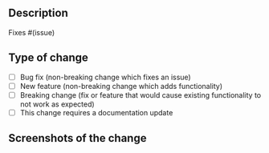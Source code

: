 ## Description

<!-- Please include a summary of the change/changes and which issue is fixed. Please also include relevant motivation and context. List any dependencies that are required for this change. -->

Fixes #(issue)

## Type of change

<!-- Please delete options that are not relevant. -->

- [ ] Bug fix (non-breaking change which fixes an issue)
- [ ] New feature (non-breaking change which adds functionality)
- [ ] Breaking change (fix or feature that would cause existing functionality to not work as expected)
- [ ] This change requires a documentation update

## Screenshots of the change

<!--(Optional) Add screenshots to display your changes -->
